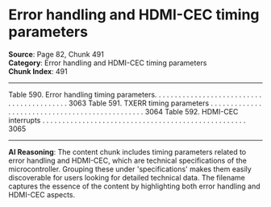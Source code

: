 # Error handling and HDMI-CEC timing parameters

**Source**: Page 82, Chunk 491  
**Category**: Error handling and HDMI-CEC timing parameters  
**Chunk Index**: 491

---

Table 590. Error handling timing parameters. . . . . . . . . . . . . . . . . . . . . . . . . . . . . . . . . . . . . . . . . . 3063
Table 591. TXERR timing parameters . . . . . . . . . . . . . . . . . . . . . . . . . . . . . . . . . . . . . . . . . . . . . . . 3064
Table 592. HDMI-CEC interrupts . . . . . . . . . . . . . . . . . . . . . . . . . . . . . . . . . . . . . . . . . . . . . . . . . . . 3065

---

**AI Reasoning**: The content chunk includes timing parameters related to error handling and HDMI-CEC, which are technical specifications of the microcontroller. Grouping these under 'specifications' makes them easily discoverable for users looking for detailed technical data. The filename captures the essence of the content by highlighting both error handling and HDMI-CEC aspects.
